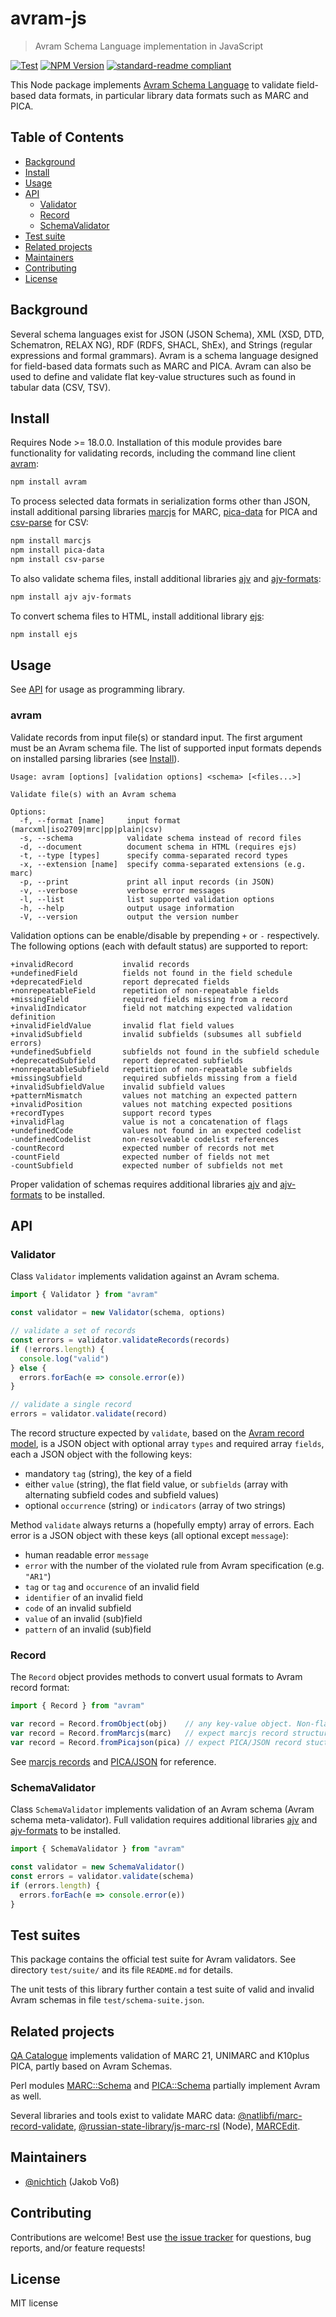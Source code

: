 # avram-js

> Avram Schema Language implementation in JavaScript

[![Test](https://github.com/gbv/avram-js/actions/workflows/test.yml/badge.svg?branch=dev)](https://github.com/gbv/avram-js/actions/workflows/test.yml)
[![NPM Version](http://img.shields.io/npm/v/avram.svg?style=flat)](https://www.npmjs.org/package/avram)
[![standard-readme compliant](https://img.shields.io/badge/readme%20style-standard-brightgreen.svg)](https://github.com/RichardLitt/standard-readme)

This Node package implements [Avram Schema Language](http://format.gbv.de/schema/avram/specification) to validate field-based data formats, in particular library data formats such as MARC and PICA.

## Table of Contents

- [Background](#background)
- [Install]
- [Usage](#usage)
- [API]
  - [Validator](#validator)
  - [Record](#record)
  - [SchemaValidator](#schema-validator)
- [Test suite](#test-suite)
- [Related projects](#related-projects)
- [Maintainers](#maintainers)
- [Contributing](#contributing)
- [License](#license)

[Install]: #install
[API]: #api

## Background

Several schema languages exist for JSON (JSON Schema), XML (XSD, DTD, Schematron, RELAX NG), RDF (RDFS, SHACL, ShEx), and Strings (regular expressions and formal grammars). Avram is a schema language designed for field-based data formats such as MARC and PICA. Avram can also be used to define and validate flat key-value structures such as found in tabular data (CSV, TSV).

## Install

Requires Node >= 18.0.0. Installation of this module provides bare functionality for validating records, including the command line client [avram](#usage):

~~~sh
npm install avram
~~~

To process selected data formats in serialization forms other than JSON, install additional parsing libraries [marcjs](https://www.npmjs.com/package/marcjs) for MARC, [pica-data](https://www.npmjs.com/package/marcjs) for PICA and [csv-parse](https://www.npmjs.com/package/csv-parse) for CSV:

~~~sh
npm install marcjs  
npm install pica-data
npm install csv-parse
~~~

To also validate schema files, install additional libraries [ajv] and [ajv-formats]:

[ajv]: https://www.npmjs.com/package/ajv
[ajv-formats]: https://www.npmjs.com/package/ajv-formats

~~~sh
npm install ajv ajv-formats
~~~

To convert schema files to HTML, install additional library [ejs](https://ejs.co/):

~~~sh
npm install ejs
~~~

## Usage

See [API] for usage as programming library.

### avram

Validate records from input file(s) or standard input. The first argument
must be an Avram schema file. The list of supported input formats depends
on installed parsing libraries (see [Install]).

~~~
Usage: avram [options] [validation options] <schema> [<files...>]

Validate file(s) with an Avram schema

Options:
  -f, --format [name]     input format (marcxml|iso2709|mrc|pp|plain|csv)
  -s, --schema            validate schema instead of record files
  -d, --document          document schema in HTML (requires ejs)
  -t, --type [types]      specify comma-separated record types
  -x, --extension [name]  specify comma-separated extensions (e.g. marc)
  -p, --print             print all input records (in JSON)
  -v, --verbose           verbose error messages
  -l, --list              list supported validation options
  -h, --help              output usage information
  -V, --version           output the version number
~~~

Validation options can be enable/disable by prepending `+` or `-` respectively.
The following options (each with default status) are supported to report:

~~~
+invalidRecord           invalid records
+undefinedField          fields not found in the field schedule
+deprecatedField         report deprecated fields
+nonrepeatableField      repetition of non-repeatable fields
+missingField            required fields missing from a record
+invalidIndicator        field not matching expected validation definition
+invalidFieldValue       invalid flat field values
+invalidSubfield         invalid subfields (subsumes all subfield errors)
+undefinedSubfield       subfields not found in the subfield schedule
+deprecatedSubfield      report deprecated subfields
+nonrepeatableSubfield   repetition of non-repeatable subfields
+missingSubfield         required subfields missing from a field
+invalidSubfieldValue    invalid subfield values
+patternMismatch         values not matching an expected pattern
+invalidPosition         values not matching expected positions
+recordTypes             support record types
+invalidFlag             value is not a concatenation of flags
+undefinedCode           values not found in an expected codelist
-undefinedCodelist       non-resolveable codelist references
-countRecord             expected number of records not met
-countField              expected number of fields not met
-countSubfield           expected number of subfields not met
~~~

Proper validation of schemas requires additional libraries [ajv] and [ajv-formats] to be installed.

## API

### Validator

Class `Validator` implements validation against an Avram schema.

~~~js
import { Validator } from "avram"

const validator = new Validator(schema, options)

// validate a set of records
const errors = validator.validateRecords(records)
if (!errors.length) {
  console.log("valid")
} else {
  errors.forEach(e => console.error(e))
}

// validate a single record
errors = validator.validate(record)
~~~

The record structure expected by `validate`, based on the [Avram record model](https://format.gbv.de/schema/avram/specification#records), is a JSON object with optional array `types` and required array `fields`, each a JSON object with the following keys:

- mandatory `tag` (string), the key of a field
- either `value` (string), the flat field value, or `subfields` (array with alternating subfield codes and subfield values)
- optional `occurrence` (string) or `indicators` (array of two strings)

Method `validate` always returns a (hopefully empty) array of errors. Each error is a JSON object with these keys (all optional except `message`):

- human readable error `message`
- `error` with the number of the violated rule from Avram specification (e.g. `"AR1"`)
- `tag` or `tag` and `occurence` of an invalid field
- `identifier` of an invalid field
- `code` of an invalid subfield
- `value` of an invalid (sub)field 
- `pattern` of an invalid (sub)field

### Record

The `Record` object provides methods to convert usual formats to Avram record format:

~~~js
import { Record } from "avram"

var record = Record.fromObject(obj)    // any key-value object. Non-flat values are ignored.
var record = Record.fromMarcjs(marc)   // expect marcjs record structure
var record = Record.fromPicajson(pica) // expect PICA/JSON record stucture
~~~

See [marcjs records](https://github.com/fredericd/marcjs#record-class) and [PICA/JSON](http://format.gbv.de/pica/json) for reference.

### SchemaValidator

Class `SchemaValidator` implements validation of an Avram schema (Avram schema meta-validator). Full validation requires additional libraries [ajv] and [ajv-formats] to be installed.

~~~js
import { SchemaValidator } from "avram"

const validator = new SchemaValidator()
const errors = validator.validate(schema)
if (errors.length) {
  errors.forEach(e => console.error(e))
}
~~~

## Test suites

This package contains the official test suite for Avram validators. See directory `test/suite/` and its file `README.md` for details.

The unit tests of this library further contain a test suite of valid and invalid Avram schemas in file `test/schema-suite.json`.

## Related projects

[QA Catalogue](https://github.com/pkiraly/qa-catalogue) implements validation of MARC 21, UNIMARC and K10plus PICA, partly based on Avram Schemas.

Perl modules [MARC::Schema](https://metacpan.org/pod/MARC::Schema) and [PICA::Schema](https://metacpan.org/pod/PICA::Schema) partially implement Avram as well.

Several libraries and tools exist to validate MARC data: [@natlibfi/marc-record-validate](https://www.npmjs.com/package/@natlibfi/marc-record-validate), [@russian-state-library/js-marc-rsl](https://www.npmjs.com/package/@russian-state-library/js-marc-rsl) (Node), [MARCEdit](https://marcedit.reeset.net/).

## Maintainers

- [@nichtich](https://github.com/nichtich) (Jakob Voß)

## Contributing

Contributions are welcome! Best use [the issue tracker](https://github.com/gbv/avram-js/issues) for questions, bug reports, and/or feature requests!

## License

MIT license
